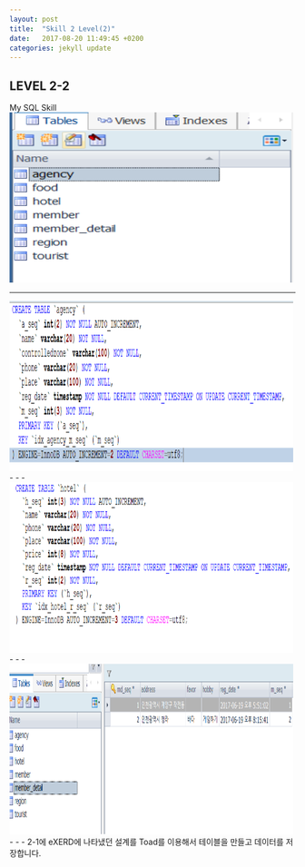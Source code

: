 ```yaml
---
layout: post
title:  "Skill 2 Level(2)"
date:   2017-08-20 11:49:45 +0200
categories: jekyll update
---
```


## LEVEL 2-2
My SQL Skill<br />
<img src="/assets/toad.jpg" style="width:500px; height:300px;">
- - -
<img src="/assets/toad1.jpg" style="width:500px; height:300px;">
- - -
<img src="/assets/toad2.jpg" style="width:500px; height:300px;">
- - -
<img src="/assets/toad3.jpg" style="width:500px; height:300px;">
- - -
2-1에 eXERD에 나타냈던 설계를 Toad를 이용해서 테이블을 만들고 데이터를 저장합니다.
